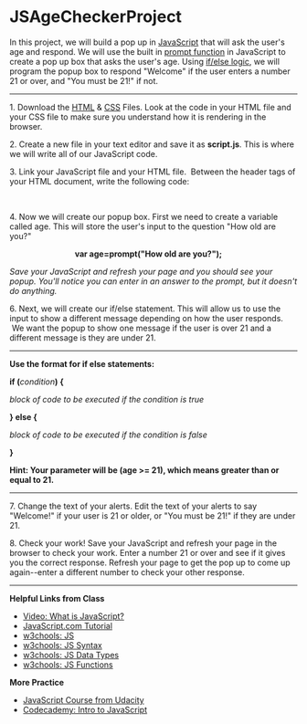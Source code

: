 # JSAgeCheckerProject
In this project, we will build a pop up in <a href="https://www.w3schools.com/js/">JavaScript</a> that will ask the user's age and respond. We will use the built in <a href="https://www.w3schools.com/jsref/met_win_prompt.asp">prompt function</a> in JavaScript to create a pop up box that asks the user's age. Using <a href="https://www.w3schools.com/js/js_if_else.asp">if/else logic</a>, we will program the popup box to respond "Welcome" if the user enters a number 21 or over, and "You must be 21!" if not.
<hr>
<p>
1. Download the <a href="https://github.com/LibraryCodeLab/JSAgeCheckerProject/blob/master/index.html">HTML</a> & <a href="https://github.com/LibraryCodeLab/JSAgeCheckerProject/blob/master/style.css">CSS</a> Files. Look at the code in your HTML file and your CSS file to make sure you understand how it is rendering in the browser. 

2. Create a new file in your text editor and save it as <b>script.js</b>. This is where we will write all of our JavaScript code.

3. Link your JavaScript file and your HTML file.  Between the header tags of your HTML document, write the following code:

                              <b><script type="text/javascript" src="script.js"></script></b>

4. Now we will create our popup box. First we need to create a variable called age. This will store the user's input to the question "How old are you?"

                             <b>var age=prompt("How old are you?");</b>

<i>Save your JavaScript and refresh your page and you should see your popup. You'll notice you can enter in an answer to the prompt, but it doesn't do anything.</i>

6. Next, we will create our if/else statement. This will allow us to use the input to show a different message depending on how the user responds.  We want the popup to show one message if the user is over 21 and a different message is they are under 21. 
<hr>
<p><b>Use the format for if else statements:</b></p>


<b>
    <p>if (</b><i>condition</i><b>) {</b></p>
    <p><i>block of code to be executed if the condition is true</i></p>
   <b> <p>} else { </p></b>
    <p><i>block of code to be executed if the condition is false</i></p>
   <b> <p>}</p></b>
</b>
<b>Hint: Your parameter will be (age >= 21), which means greater than or equal to 21.</b>
<hr>

7. Change the text of your alerts. Edit the text of your alerts to say "Welcome!" if your user is 21 or older, or "You must be 21!" if they are under 21.

8. Check your work! Save your JavaScript and refresh your page in the browser to check your work. Enter a number 21 or over and see if it gives you the correct response. Refresh your page to get the pop up to come up again--enter a different number to check your other response. 
</p>
<hr>
<b>Helpful Links from Class</b>
<ul>
    <li><a href="https://www.youtube.com/watch?v=nItSSTwBvSU">Video: What is JavaScript?</a></li>
<li><a href="https://www.javascript.com/">JavaScript.com Tutorial</a></li>
<li><a href="https://www.w3schools.com/js/">w3chools: JS</a></li>
<li><a href="https://www.w3schools.com/js/js_syntax.asp">w3chools: JS Syntax</a></li>
<li><a href="https://www.w3schools.com/js/js_datatypes.asp">w3chools: JS Data Types</a></li>
<li><a href="https://www.w3schools.com/js/js_functions.asp">w3chools: JS Functions</a></li>
</ul>
<b>More Practice</b>
<ul>
    <li><a href="https://www.udacity.com/course/intro-to-javascript--ud803">JavaScript Course from Udacity</a></li>
    <li><a href="https://www.codecademy.com/learn/introduction-to-javascript">Codecademy: Intro to JavaScript</a></li>
</ul>

